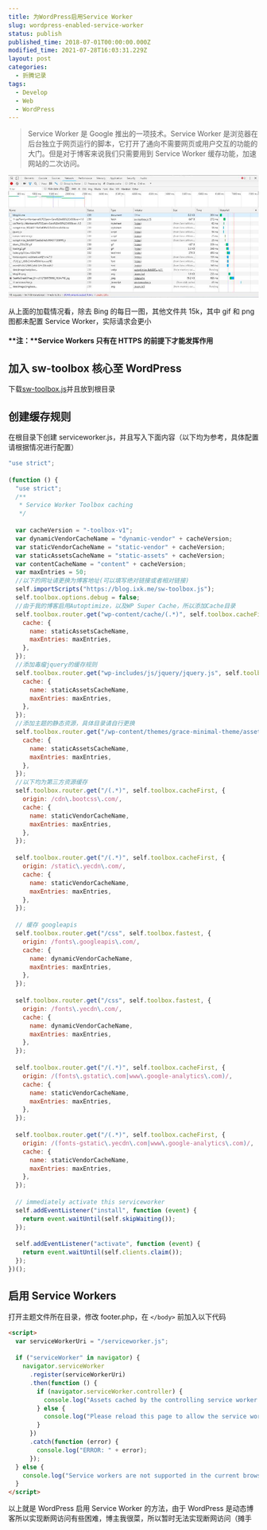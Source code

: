 ```yaml
---
title: 为WordPress启用Service Worker
slug: wordpress-enabled-service-worker
status: publish
published_time: 2018-07-01T00:00:00.000Z
modified_time: 2021-07-28T16:03:31.229Z
layout: post
categories:
  - 折腾记录
tags:
  - Develop
  - Web
  - WordPress
---
```


> Service Worker 是 Google 推出的一项技术。Service Worker 是浏览器在后台独立于网页运行的脚本，它打开了通向不需要网页或用户交互的功能的大门。但是对于博客来说我们只需要用到 Service Worker 缓存功能，加速网站的二次访问。

![](images/4ab2a711-4ce1-4008-9dc0-8b4c6e22f9b3.jpg)

从上面的加载情况看，除去 Bing 的每日一图，其他文件共 15k，其中 gif 和 png 图都未配置 Service Worker，实际请求会更小

#### **注：**Service Workers 只有在 HTTPS 的前提下才能发挥作用

## 加入 sw-toolbox 核心至 WordPress

下载[sw-toolbox.js](https://raw.githubusercontent.com/GoogleChrome/sw-toolbox/master/sw-toolbox.js)并且放到根目录

## 创建缓存规则

在根目录下创建 serviceworker.js，并且写入下面内容（以下均为参考，具体配置请根据情况进行配置）

```javascript
"use strict";

(function () {
  "use strict";
  /**
   * Service Worker Toolbox caching
   */

  var cacheVersion = "-toolbox-v1";
  var dynamicVendorCacheName = "dynamic-vendor" + cacheVersion;
  var staticVendorCacheName = "static-vendor" + cacheVersion;
  var staticAssetsCacheName = "static-assets" + cacheVersion;
  var contentCacheName = "content" + cacheVersion;
  var maxEntries = 50;
  //以下的网址请更换为博客地址(可以填写绝对链接或者相对链接)
  self.importScripts("https://blog.ixk.me/sw-toolbox.js");
  self.toolbox.options.debug = false;
  //由于我的博客启用Autoptimize，以及WP Super Cache，所以添加Cache目录
  self.toolbox.router.get("wp-content/cache/(.*)", self.toolbox.cacheFirst, {
    cache: {
      name: staticAssetsCacheName,
      maxEntries: maxEntries,
    },
  });
  //添加毒瘤jquery的缓存规则
  self.toolbox.router.get("wp-includes/js/jquery/jquery.js", self.toolbox.cacheFirst, {
    cache: {
      name: staticAssetsCacheName,
      maxEntries: maxEntries,
    },
  });
  //添加主题的静态资源，具体目录请自行更换
  self.toolbox.router.get("/wp-content/themes/grace-minimal-theme/assets/(.*)", self.toolbox.cacheFirst, {
    cache: {
      name: staticAssetsCacheName,
      maxEntries: maxEntries,
    },
  });
  //以下均为第三方资源缓存
  self.toolbox.router.get("/(.*)", self.toolbox.cacheFirst, {
    origin: /cdn\.bootcss\.com/,
    cache: {
      name: staticVendorCacheName,
      maxEntries: maxEntries,
    },
  });

  self.toolbox.router.get("/(.*)", self.toolbox.cacheFirst, {
    origin: /static\.yecdn\.com/,
    cache: {
      name: staticVendorCacheName,
      maxEntries: maxEntries,
    },
  });

  // 缓存 googleapis
  self.toolbox.router.get("/css", self.toolbox.fastest, {
    origin: /fonts\.googleapis\.com/,
    cache: {
      name: dynamicVendorCacheName,
      maxEntries: maxEntries,
    },
  });

  self.toolbox.router.get("/css", self.toolbox.fastest, {
    origin: /fonts\.yecdn\.com/,
    cache: {
      name: dynamicVendorCacheName,
      maxEntries: maxEntries,
    },
  });

  self.toolbox.router.get("/(.*)", self.toolbox.cacheFirst, {
    origin: /(fonts\.gstatic\.com|www\.google-analytics\.com)/,
    cache: {
      name: staticVendorCacheName,
      maxEntries: maxEntries,
    },
  });

  self.toolbox.router.get("/(.*)", self.toolbox.cacheFirst, {
    origin: /(fonts-gstatic\.yecdn\.com|www\.google-analytics\.com)/,
    cache: {
      name: staticVendorCacheName,
      maxEntries: maxEntries,
    },
  });

  // immediately activate this serviceworker
  self.addEventListener("install", function (event) {
    return event.waitUntil(self.skipWaiting());
  });

  self.addEventListener("activate", function (event) {
    return event.waitUntil(self.clients.claim());
  });
})();
```

## 启用 Service Workers

打开主题文件所在目录，修改 footer.php，在 `</body>` 前加入以下代码

```html
<script>
  var serviceWorkerUri = "/serviceworker.js";

  if ("serviceWorker" in navigator) {
    navigator.serviceWorker
      .register(serviceWorkerUri)
      .then(function () {
        if (navigator.serviceWorker.controller) {
          console.log("Assets cached by the controlling service worker.");
        } else {
          console.log("Please reload this page to allow the service worker to handle network operations.");
        }
      })
      .catch(function (error) {
        console.log("ERROR: " + error);
      });
  } else {
    console.log("Service workers are not supported in the current browser.");
  }
</script>
```

以上就是 WordPress 启用 Service Worker 的方法，由于 WordPress 是动态博客所以实现断网访问有些困难，博主我很菜，所以暂时无法实现断网访问（摊手
